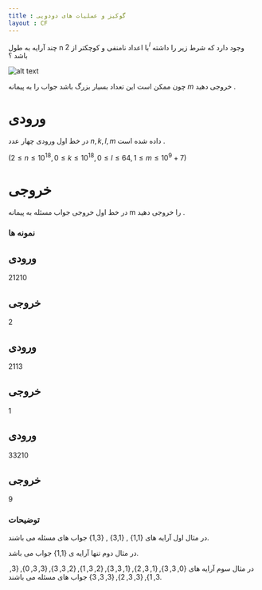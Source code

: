 ```yaml
---
title : گوکیز و عملیات های دودویی
layout : CF
---
```

چند آرایه به طول 
n
با اعداد نامنفی و کوچکتر از 
$2^l$
وجود دارد که شرط زیر را داشته باشد
؟

![alt text](https://codeforces.com/predownloaded/22/4b/224b1cd10465309194a1e50c8a920caf9c8b4451.png)

چون ممکن است این تعداد بسیار بزرگ باشد جواب را به پیمانه
$m$
خروجی دهید
.

# ورودی 

در خط اول ورودی چهار عدد 
$n,k,l,m$
داده شده است
.

$(2 \le n \le 10^{18}, 0 \le k \le 10^{18}, 0 \le l \le 64, 1 \le m \le 10^9 + 7)$

# خروجی
در خط اول خروجی جواب مسئله به پیمانه
m
را خروجی دهید
.

### نمونه ها

## ورودی
  $2 1 2 10$
## خروجی
  $2$

## ورودی
  $2 1 1 3$
## خروجی
  $1$

## ورودی
  $3 3 2 10$
## خروجی
  $9$

### توضیحات

در مثال اول آرایه های
{1,1} , {3,1} , {1,3}
جواب های مسئله می باشند.

در مثال دوم تنها آرایه ی 
{1,1}
جواب می باشد.

در مثال سوم آرایه های 
{0, 3, 3}, {1, 3, 2}, {1, 3, 3}, {2, 3, 1}, {2, 3, 3}, {3, 3, 0}, {3, 3, 1}, {3, 3, 2}, {3, 3, 3}
جواب های مسئله می باشند.

